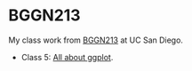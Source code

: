 # BGGN213
My class work from [BGGN213](https://bioboot.github.io/bggn213_F24/) at UC San Diego.


- Class 5: [All about ggplot](https://github.com/aepasquinelli/bggn213_github/blob/main/class05/class05.qmd).
  
